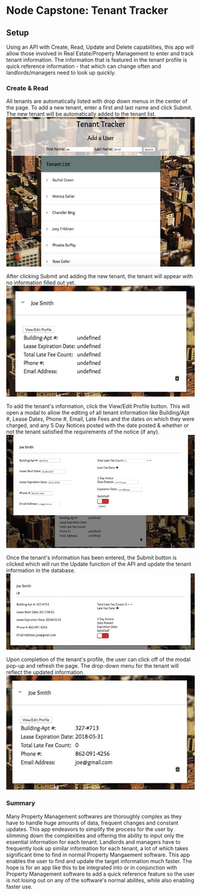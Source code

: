 <h1>Node Capstone: Tenant Tracker</h1>

<h2>Setup</h2>
Using an API with Create, Read, Update and Delete capabilities, this app will allow those involved in Real Estate/Property Management to enter and track tenant information. The information that is featured in the tenant profile is quick reference information - that which can change often and landlords/managers need to look up quickly.

<h3>Create & Read</h3>
All tenants are automatically listed with drop down menus in the center of the page. To add a new tenant, enter a first and last name and click Submit. The new tenant will be automatically added to the tenant list.
<img src="/readme-screenshots/main-page.jpg">

After clicking Submit and adding the new tenant, the tenant will appear with no information filled out yet.
<img src="/readme-screenshots/default-info.jpg">

To add the tenant's information, click the View/Edit Profile button. This will open a modal to allow the editing of all tenant information like Building/Apt #, Lease Dates, Phone #, Email, Late Fees and the dates on which they were charged, and any 5 Day Notices posted with the date posted & whether or not the tenant satisfied the requirements of the notice (if any).
<img src="/readme-screenshots/edited-info.jpg">

Once the tenant's information has been entered, the Submit button is clicked which will run the Update function of the API and update the tenant information in the database.
<img src="/readme-screenshots/submitted-info.jpg">

Upon completion of the tenant's profile, the user can click off of the modal pop-up and refresh the page. The drop-down menu for the tenant will reflect the updated information.
<img src="/readme-screenshots/final-info.jpg">


<h3>Summary</h3>
Many Property Management softwares are thoroughly complex as they have to handle huge amounts of data, frequent changes and constant updates. This app endeavors to simplify the process for the user by slimming down the complexities and offering the ability to input only the essential information for each tenant. Landlords and managers have to frequently look up similar information for each tenant, a lot of which takes significant time to find in normal Property Mangaement software. This app enables the user to find and update the target information much faster. The hope is for an app like this to be integrated into or in conjunction with Property Management software to add a quick reference feature so the user is not losing out on any of the software's normal abilites, while also enabling faster use.
